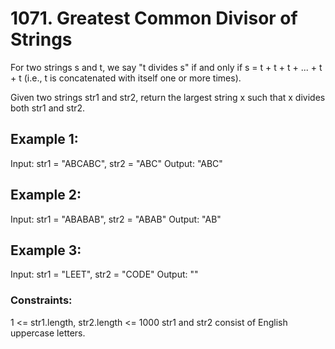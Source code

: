 # 1071. Greatest Common Divisor of Strings

For two strings s and t, we say "t divides s" if and only if s = t + t + t + ... + t + t (i.e., t is concatenated with itself one or more times).

Given two strings str1 and str2, return the largest string x such that x divides both str1 and str2.

 

## Example 1:

Input: str1 = "ABCABC", str2 = "ABC"
Output: "ABC"


## Example 2:

Input: str1 = "ABABAB", str2 = "ABAB"
Output: "AB"


## Example 3:

Input: str1 = "LEET", str2 = "CODE"
Output: ""
 

### Constraints:

1 <= str1.length, str2.length <= 1000
str1 and str2 consist of English uppercase letters.
